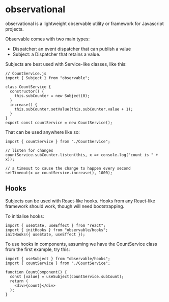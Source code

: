 # observational

observational is a lightweight observable utility or framework for Javascript projects.

Observable comes with two main types:
- Dispatcher: an event dispatcher that can publish a value
- Subject: a Dispatcher that retains a value.

Subjects are best used with Service-like classes, like this:
```
// CountService.js
import { Subject } from "observable";

class CountService {
  constructor() {
    this.subCounter = new Subject(0);
  }
  increase() {
    this.subCounter.setValue(this.subCounter.value + 1);
  }
}
export const countService = new CountService();
```

That can be used anywhere like so:
```
import { countService } from "./CountService";

// listen for changes
countService.subCounter.listen(this, x => console.log("count is " + x));

// a timeout to cause the change to happen every second
setTimeout(x => countService.increase(), 1000);
```

## Hooks

Subjects can be used with React-like hooks. Hooks from any React-like framework should work, though will need bootstrapping.

To initialise hooks:
```
import { useState, useEffect } from "react";
import { initHooks } from "observable/hooks";
initHooks({ useState, useEffect });
```

To use hooks in components, assuming we have the CountService class from the first example, try this:
```
import { useSubject } from "observable/hooks";
import { countService } from "./CountService";

function CountComponent() {
  const [value] = useSubject(countService.subCount);
  return (
    <div>{count}</div>
  );
}
